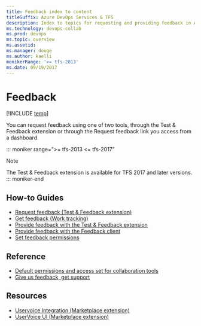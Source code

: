 ```yaml
---
title: Feedback index to content
titleSuffix: Azure DevOps Services & TFS 
description: Index to topics for requesting and providing feedback in Azure DevOps & Team Foundation Server  
ms.technology: devops-collab
ms.prod: devops
ms.topic: overview
ms.assetid:  
ms.manager: douge
ms.author: kaelli
monikerRange: '>= tfs-2013'
ms.date: 09/19/2017
---
```


# Feedback 
 
[!INCLUDE [temp](../../_shared/version-vsts-tfs-all-versions.md)]

You can request feedback using one of two tools, through the Test & Feedback extension or through the Request feedback link you access from a dashboard. 

::: moniker range=">= tfs-2013 <= tfs-2017"  
> [!NOTE]  
> The Test & Feedback extension is available for TFS 2017 and later versions.  ::: moniker-end  


## How-to Guides
- [Request feedback (Test & Feedback extension)](/azure/devops/test/request-stakeholder-feedback?toc=/azure/devops/project/feedback/toc.json&bc=/azure/devops/project/feedback/breadcrumb/toc.json )
- [Get feedback (Work tracking)](get-feedback.md) 
- [Provide feedback with the Test & Feedback extension](/azure/devops/test/provide-stakeholder-feedback?toc=/azure/devops/project/feedback/toc.json&bc=/azure/devops/project/feedback/breadcrumb/toc.json )  
- [Provide feedback with the Feedback client](give-feedback.md )  
- [Set feedback permissions](give-permissions-feedback.md)  

## Reference
- [Default permissions and access set for collaboration tools](..//wiki/wiki-readme-permissions.md?toc=/azure/devops/project/feedback/toc.json&bc=/azure/devops/notifications/project/feedback/toc.json) 
- [Give us feedback, get support](../../user-guide/provide-feedback.md?toc=/azure/devops/project/feedback/toc.json&bc=/azure/devops/project/feedback/breadcrumb/toc.json) 

## Resources 

- [Uservoice Integration (Marketplace extension)](https://marketplace.visualstudio.com/items?itemName=ms-vsts.services-uservoice)  
- [UserVoice UI (Marketplace extension)](https://marketplace.visualstudio.com/items?itemName=ms-devlabs.vsts-uservoice-ui)  

